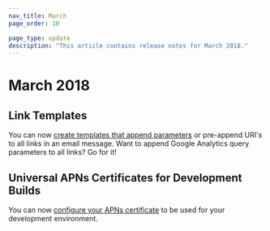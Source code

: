 ```yaml
---
nav_title: March
page_order: 10

page_type: update
description: "This article contains release notes for March 2018."
---
```

# March 2018

## Link Templates

You can now [create templates that append parameters][91] or pre-append URI's to all links in an email message. Want to append Google Analytics query parameters to all links? Go for it!

## Universal APNs Certificates for Development Builds

You can now [configure your APNs certificate][90] to be used for your development environment.

[90]: {{site.baseurl}}/developer_guide/platform_integration_guides/ios/push_notifications/troubleshooting/#step-1-configuring-the-push-certificate-and-provisioning-profile
[91]: {{site.baseurl}}/user_guide/message_building_by_channel/email/link_templates/#link-templates
